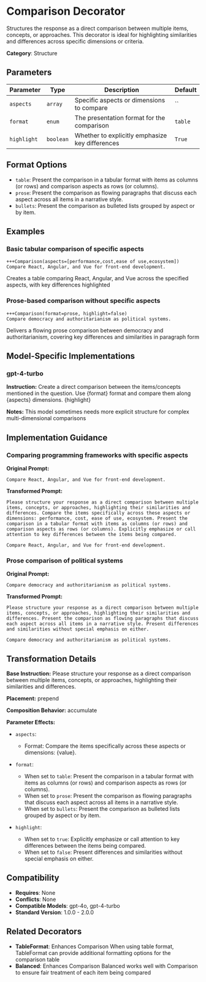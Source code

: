 # Comparison Decorator

Structures the response as a direct comparison between multiple items, concepts, or approaches. This decorator is ideal for highlighting similarities and differences across specific dimensions or criteria.

**Category**: Structure

## Parameters

| Parameter | Type | Description | Default |
|-----------|------|-------------|--------|
| `aspects` | `array` | Specific aspects or dimensions to compare | `` |
| `format` | `enum` | The presentation format for the comparison | `table` |
| `highlight` | `boolean` | Whether to explicitly emphasize key differences | `True` |

## Format Options

- `table`: Present the comparison in a tabular format with items as columns (or rows) and comparison aspects as rows (or columns).
- `prose`: Present the comparison as flowing paragraphs that discuss each aspect across all items in a narrative style.
- `bullets`: Present the comparison as bulleted lists grouped by aspect or by item.

## Examples

### Basic tabular comparison of specific aspects

```
+++Comparison(aspects=[performance,cost,ease of use,ecosystem])
Compare React, Angular, and Vue for front-end development.
```

Creates a table comparing React, Angular, and Vue across the specified aspects, with key differences highlighted

### Prose-based comparison without specific aspects

```
+++Comparison(format=prose, highlight=false)
Compare democracy and authoritarianism as political systems.
```

Delivers a flowing prose comparison between democracy and authoritarianism, covering key differences and similarities in paragraph form

## Model-Specific Implementations

### gpt-4-turbo

**Instruction:** Create a direct comparison between the items/concepts mentioned in the question. Use {format} format and compare them along {aspects} dimensions. {highlight}

**Notes:** This model sometimes needs more explicit structure for complex multi-dimensional comparisons


## Implementation Guidance

### Comparing programming frameworks with specific aspects

**Original Prompt:**
```
Compare React, Angular, and Vue for front-end development.
```

**Transformed Prompt:**
```
Please structure your response as a direct comparison between multiple items, concepts, or approaches, highlighting their similarities and differences. Compare the items specifically across these aspects or dimensions: performance, cost, ease of use, ecosystem. Present the comparison in a tabular format with items as columns (or rows) and comparison aspects as rows (or columns). Explicitly emphasize or call attention to key differences between the items being compared.

Compare React, Angular, and Vue for front-end development.
```

### Prose comparison of political systems

**Original Prompt:**
```
Compare democracy and authoritarianism as political systems.
```

**Transformed Prompt:**
```
Please structure your response as a direct comparison between multiple items, concepts, or approaches, highlighting their similarities and differences. Present the comparison as flowing paragraphs that discuss each aspect across all items in a narrative style. Present differences and similarities without special emphasis on either.

Compare democracy and authoritarianism as political systems.
```

## Transformation Details

**Base Instruction:** Please structure your response as a direct comparison between multiple items, concepts, or approaches, highlighting their similarities and differences.

**Placement:** prepend

**Composition Behavior:** accumulate

**Parameter Effects:**

- `aspects`:
  - Format: Compare the items specifically across these aspects or dimensions: {value}.

- `format`:
  - When set to `table`: Present the comparison in a tabular format with items as columns (or rows) and comparison aspects as rows (or columns).
  - When set to `prose`: Present the comparison as flowing paragraphs that discuss each aspect across all items in a narrative style.
  - When set to `bullets`: Present the comparison as bulleted lists grouped by aspect or by item.

- `highlight`:
  - When set to `true`: Explicitly emphasize or call attention to key differences between the items being compared.
  - When set to `false`: Present differences and similarities without special emphasis on either.

## Compatibility

- **Requires**: None
- **Conflicts**: None
- **Compatible Models**: gpt-4o, gpt-4-turbo
- **Standard Version**: 1.0.0 - 2.0.0

## Related Decorators

- **TableFormat**: Enhances Comparison When using table format, TableFormat can provide additional formatting options for the comparison table
- **Balanced**: Enhances Comparison Balanced works well with Comparison to ensure fair treatment of each item being compared
